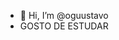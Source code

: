 - 👋 Hi, I’m @oguustavo
- GOSTO DE ESTUDAR


<!---
oguustavo/oguustavo is a ✨ special ✨ repository because its `README.md` (this file) appears on your GitHub profile.
You can click the Preview link to take a look at your changes.
--->

